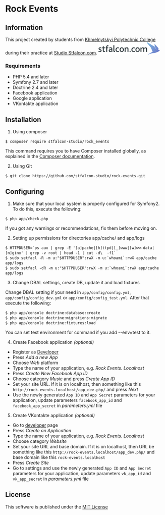 Rock Events
===========

## Information

This project created by students from <a href="http://xpk.km.ua">Khmelnytskyi Polytechnic College</a> during their practice
at <a href="http://stfalcon.com/en/">Studio Stfalcon.com</a>.
[![Stfalcon.com Logo](./web/images/stfalcon-logo.png)](http://stfalcon.com/en/)

### Requirements
* PHP 5.4 and later
* Symfony 2.7 and later
* Doctrine 2.4 and later
* Facebook application
* Google application
* VKontakte application

## Installation

1. Using composer
  ```
  $ composer require stfalcon-studio/rock_events
  ```
  This command requires you to have Composer installed globally, as explained
  in the [Composer documentation](https://getcomposer.org/doc/00-intro.md).

2. Using Git
```
$ git clone https://github.com/stfalcon-studio/rock-events.git
```

## Configuring

1. Make sure that your local system is properly configured for Symfony2. To do this, execute the following:
  ```
  $ php app/check.php
  ```
  If you got any warnings or recommendations, fix them before moving on.

2. Setting up permissions for directories app/cache/ and app/logs
  ```
  $ HTTPDUSER=`ps aux | grep -E '[a]pache|[h]ttpd|[_]www|[w]ww-data|[n]ginx' | grep -v root | head -1 | cut -d\  -f1`
  $ sudo setfacl -R -m u:"$HTTPDUSER":rwX -m u:`whoami`:rwX app/cache app/logs
  $ sudo setfacl -dR -m u:"$HTTPDUSER":rwX -m u:`whoami`:rwX app/cache app/logs
  ```

3. Change DBAL settings, create DB, update it and load fixtures
  
  Change DBAL setting if your need in `app/config/config.yml`, `app/config/config_dev.yml` or `app/config/config_test.yml`. After that execute the following:
  ```
  $ php app/console doctrine:database:create
  $ php app/console doctrine:migrations:migrate
  $ php app/console doctrine:fixtures:load
  ```
  You can set test environment for command if you add --env=test to it.

4. Create Facebook application *(optional)*
  
  * Register as [Developer](https://developers.facebook.com/)
  * Press *Add a new App*
  * Choose *Web* platform
  * Type the name of your application, e.g. *Rock Events. Localhost*
  * Press *Create New Facebook App ID*
  * Choose category *Music* and press *Create App ID*
  * Set your site URL. If it is on localhost, then something like this `http://rock-events.localhost/app_dev.php/` and press *Next*
  * Use the newly generated `App ID` and `App Secret` parameters for your application, update parameters
  `facebook_app_id` and `facebook_app_secret` in *parameters.yml* file

5. Create VKontakte application *(optional)*
  
  * Go to [developer](https://vk.com/dev) page
  * Press *Create an Application*
  * Type the name of your application, e.g. *Rock Events. Localhost*
  * Choose category *Website*
  * Set your site URL and base domain. If it is on localhost, then URL be something like this `http://rock-events.localhost/app_dev.php/` and base domain like this `rock-events.localhost`
  * Press *Create Site*
  * Go to settings and use the newly generated `App ID` and `App Secret` parameters for your application, update parameters
  `vk_app_id` and `vk_app_secret` in *parameters.yml* file
  
  ## License
  This software is published under the [MIT License](./LICENSE.md)
